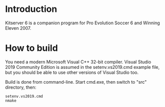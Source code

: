 # Introduction

Kitserver 6 is a companion program for Pro Evolution Soccer 6 and Winning Eleven 2007.

# How to build

You need a modern Microsoft Visual C++ 32-bit compiler.
Visual Studio 2019 Community Edition is assumed in the setenv.vs2019.cmd example file, but you
should be able to use other versions of Visual Studio too.

Build is done from command-line.
Start cmd.exe, then switch to "src" directory, then:

    setenv.vs2019.cmd
    nmake
